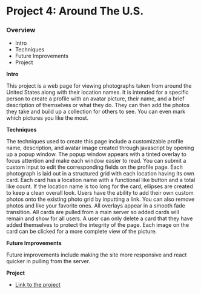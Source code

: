# Project 4: Around The U.S.

### Overview
* Intro
* Techniques
* Future Improvements
* Project

**Intro**

This project is a web page for viewing photographs taken from around the United States along with their location names. It is intended for a specific person to create a profile with an avatar picture, their name, and a brief description of themselves or what they do. They can then add the photos they take and build up a collection for others to see. You can even mark which pictures you like the most.

**Techniques**

The techniques used to create this page include a customizable profile name, description, and avatar image created through javascript by opening up a popup window. The popup window appears with a tinted overlay to focus attention and make each window easier to read. You can submit a custom input to edit the corresponding fields on the profile page. Each photograph is laid out in a structured grid with each location having its own card. Each card has a location name with a functional like button and a total like count. If the location name is too long for the card, ellipses are created to keep a clean overall look. Users have the ability to add their own custom photos onto the existing photo grid by inputting a link. You can also remove photos and like your favorite ones. All overlays appear in a smooth fade transition. All cards are pulled from a main server so added cards will remain and show for all users. A user can only delete a card that they have added themselves to protect the integrity of the page. Each image on the card can be clicked for a more complete view of the picture.

**Future Improvements**

Future improvements include making the site more responsive and react quicker in pulling from the server.

**Project**

* [Link to the project](https://ant5389.github.io/web_project_4/index.html)
